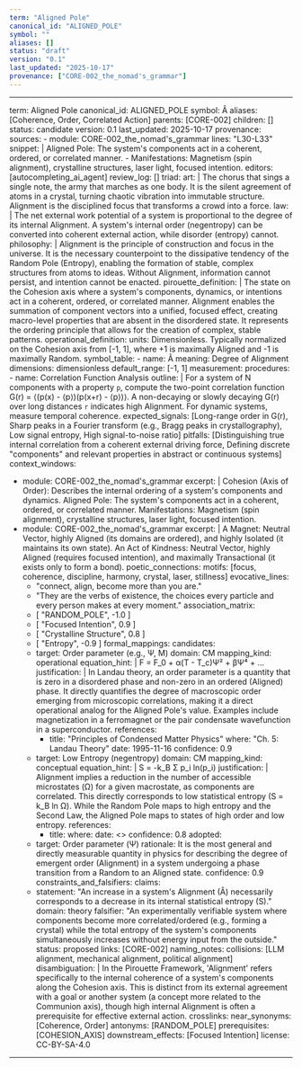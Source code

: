 ```yaml
---
term: "Aligned Pole"
canonical_id: "ALIGNED_POLE"
symbol: ""
aliases: []
status: "draft"
version: "0.1"
last_updated: "2025-10-17"
provenance: ["CORE-002_the_nomad's_grammar"]
---
```


---
term: Aligned Pole
canonical_id: ALIGNED_POLE
symbol: Â
aliases: [Coherence, Order, Correlated Action]
parents: [CORE-002]
children: []
status: candidate
version: 0.1
last_updated: 2025-10-17
provenance:
  sources:
    - module: CORE-002_the_nomad's_grammar
      lines: "L30-L33"
      snippet: |
        Aligned Pole: The system's components act in a coherent, ordered, or correlated manner.
        - Manifestations: Magnetism (spin alignment), crystalline structures, laser light, focused intention.
  editors: [autocompleting_ai_agent]
  review_log: []
triad:
  art: |
    The chorus that sings a single note, the army that marches as one body. It is the silent agreement of atoms in a crystal, turning chaotic vibration into immutable structure. Alignment is the disciplined focus that transforms a crowd into a force.
  law: |
    The net external work potential of a system is proportional to the degree of its internal Alignment. A system's internal order (negentropy) can be converted into coherent external action, while disorder (entropy) cannot.
  philosophy: |
    Alignment is the principle of construction and focus in the universe. It is the necessary counterpoint to the dissipative tendency of the Random Pole (Entropy), enabling the formation of stable, complex structures from atoms to ideas. Without Alignment, information cannot persist, and intention cannot be enacted.
pirouette_definition: |
  The state on the Cohesion axis where a system's components, dynamics, or intentions act in a coherent, ordered, or correlated manner. Alignment enables the summation of component vectors into a unified, focused effect, creating macro-level properties that are absent in the disordered state. It represents the ordering principle that allows for the creation of complex, stable patterns.
operational_definition:
  units: Dimensionless. Typically normalized on the Cohesion axis from [-1, 1], where +1 is maximally Aligned and -1 is maximally Random.
  symbol_table:
    - name: Â
      meaning: Degree of Alignment
      dimensions: dimensionless
      default_range: [-1, 1]
  measurement:
    procedures:
      - name: Correlation Function Analysis
        outline: |
          For a system of N components with a property `p`, compute the two-point correlation function G(r) = ⟨(p(x) - ⟨p⟩)(p(x+r) - ⟨p⟩)⟩. A non-decaying or slowly decaying G(r) over long distances `r` indicates high Alignment. For dynamic systems, measure temporal coherence.
        expected_signals: [Long-range order in G(r), Sharp peaks in a Fourier transform (e.g., Bragg peaks in crystallography), Low signal entropy, High signal-to-noise ratio]
        pitfalls: [Distinguishing true internal correlation from a coherent external driving force, Defining discrete "components" and relevant properties in abstract or continuous systems]
context_windows:
  - module: CORE-002_the_nomad's_grammar
    excerpt: |
      Cohesion (Axis of Order): Describes the internal ordering of a system's components and dynamics. Aligned Pole: The system's components act in a coherent, ordered, or correlated manner. Manifestations: Magnetism (spin alignment), crystalline structures, laser light, focused intention.
  - module: CORE-002_the_nomad's_grammar
    excerpt: |
      A Magnet: Neutral Vector, highly Aligned (its domains are ordered), and highly Isolated (it maintains its own state). An Act of Kindness: Neutral Vector, highly Aligned (requires focused intention), and maximally Transactional (it exists only to form a bond).
poetic_connections:
  motifs: [focus, coherence, discipline, harmony, crystal, laser, stillness]
  evocative_lines:
    - "connect, align, become more than you are."
    - "They are the verbs of existence, the choices every particle and every person makes at every moment."
  association_matrix:
    - [ "RANDOM_POLE", -1.0 ]
    - [ "Focused Intention", 0.9 ]
    - [ "Crystalline Structure", 0.8 ]
    - [ "Entropy", -0.9 ]
formal_mappings:
  candidates:
    - target: Order parameter (e.g., Ψ, M)
      domain: CM
      mapping_kind: operational
      equation_hint: |
        F = F_0 + α(T - T_c)Ψ² + βΨ⁴ + ...
      justification: |
        In Landau theory, an order parameter is a quantity that is zero in a disordered phase and non-zero in an ordered (Aligned) phase. It directly quantifies the degree of macroscopic order emerging from microscopic correlations, making it a direct operational analog for the Aligned Pole's value. Examples include magnetization in a ferromagnet or the pair condensate wavefunction in a superconductor.
      references:
        - title: "Principles of Condensed Matter Physics"
          where: "Ch. 5: Landau Theory"
          date: 1995-11-16
      confidence: 0.9
    - target: Low Entropy (negentropy)
      domain: CM
      mapping_kind: conceptual
      equation_hint: |
        S = -k_B Σ p_i ln(p_i)
      justification: |
        Alignment implies a reduction in the number of accessible microstates (Ω) for a given macrostate, as components are correlated. This directly corresponds to low statistical entropy (S = k_B ln Ω). While the Random Pole maps to high entropy and the Second Law, the Aligned Pole maps to states of high order and low entropy.
      references:
        - title: <standard statistical mechanics textbook>
          where: <chapters on entropy>
          date: <>
      confidence: 0.8
  adopted:
    - target: Order parameter (Ψ)
      rationale: It is the most general and directly measurable quantity in physics for describing the degree of emergent order (Alignment) in a system undergoing a phase transition from a Random to an Aligned state.
      confidence: 0.9
constraints_and_falsifiers:
  claims:
    - statement: "An increase in a system's Alignment (Â) necessarily corresponds to a decrease in its internal statistical entropy (S)."
      domain: theory
      falsifier: "An experimentally verifiable system where components become more correlated/ordered (e.g., forming a crystal) while the total entropy of the system's components simultaneously increases without energy input from the outside."
      status: proposed
      links: [CORE-002]
naming_notes:
  collisions: [LLM alignment, mechanical alignment, political alignment]
  disambiguation: |
    In the Pirouette Framework, 'Alignment' refers specifically to the internal coherence of a system's components along the Cohesion axis. This is distinct from its external agreement with a goal or another system (a concept more related to the Communion axis), though high internal Alignment is often a prerequisite for effective external action.
crosslinks:
  near_synonyms: [Coherence, Order]
  antonyms: [RANDOM_POLE]
  prerequisites: [COHESION_AXIS]
  downstream_effects: [Focused Intention]
license: CC-BY-SA-4.0
---